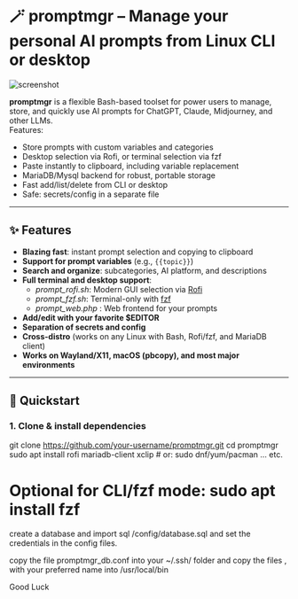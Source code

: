 # 🪄 promptmgr – Manage your personal AI prompts from Linux CLI or desktop

![screenshot](https://raw.githubusercontent.com/siekman-io/promptmgr/promptmgr-preview.png)

**promptmgr** is a flexible Bash-based toolset for power users to manage, store, and quickly use AI prompts for ChatGPT, Claude, Midjourney, and other LLMs.  
Features:
- Store prompts with custom variables and categories
- Desktop selection via Rofi, or terminal selection via fzf
- Paste instantly to clipboard, including variable replacement
- MariaDB/Mysql backend for robust, portable storage
- Fast add/list/delete from CLI or desktop
- Safe: secrets/config in a separate file

---

## ✨ Features

- **Blazing fast**: instant prompt selection and copying to clipboard
- **Support for prompt variables** (e.g., `{{topic}}`)
- **Search and organize**: subcategories, AI platform, and descriptions
- **Full terminal and desktop support**:  
  - *prompt_rofi.sh*: Modern GUI selection via [Rofi](https://github.com/davatorium/rofi)
  - *prompt_fzf.sh*: Terminal-only with [fzf](https://github.com/junegunn/fzf)
  - *prompt_web.php* : Web frontend for your prompts
- **Add/edit with your favorite $EDITOR**
- **Separation of secrets and config**
- **Cross-distro** (works on any Linux with Bash, Rofi/fzf, and MariaDB client)
- **Works on Wayland/X11, macOS (pbcopy), and most major environments**

---

## 🚀 Quickstart

### 1. **Clone & install dependencies**

git clone https://github.com/your-username/promptmgr.git
cd promptmgr
sudo apt install rofi mariadb-client xclip # or: sudo dnf/yum/pacman ... etc.
# Optional for CLI/fzf mode: sudo apt install fzf

create a database and import sql /config/database.sql
and set the credentials in the config files. 

copy the file promptmgr_db.conf into your ~/.ssh/ folder 
and copy the files , with your preferred name into /usr/local/bin 

Good Luck
